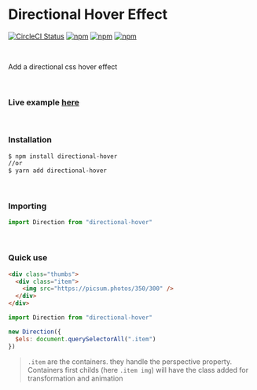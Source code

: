 # Directional Hover Effect

[![CircleCI Status](https://circleci.com/gh/Julien-Amblard/directional-hover.svg?style=shield&circle-token=:circle-token)](https://circleci.com/gh/Julien-Amblard/directional-hover)
[![npm](https://img.shields.io/npm/dt/directional-hover.svg?style=flat-square)](https://www.npmjs.com/package/directional-hover)
[![npm](https://img.shields.io/npm/v/directional-hover.svg?style=flat-square)](https://www.npmjs.com/package/directional-hover)
[![npm](https://img.shields.io/npm/l/directional-hover.svg?style=flat-square)](https://github.com/Julien-Amblard/directional-hover/blob/master/LICENSE)

<br />

Add a directional css hover effect

<br />

### Live example [here](https://codepen.io/Capse/pen/jOOgVJq) 

<br />

### Installation

```bash
$ npm install directional-hover
//or
$ yarn add directional-hover
```
<br/>

### Importing
```js
import Direction from "directional-hover"
```

<br/>


### Quick use
```html
<div class="thumbs">
  <div class="item">
    <img src="https://picsum.photos/350/300" />
  </div>
</div>
```
```js
import Direction from "directional-hover"

new Direction({ 
  $els: document.querySelectorAll(".item") 
})
```
> `.item` are the containers. they handle the perspective property.
Containers first childs (here `.item img`) will have the class added for transformation and animation
